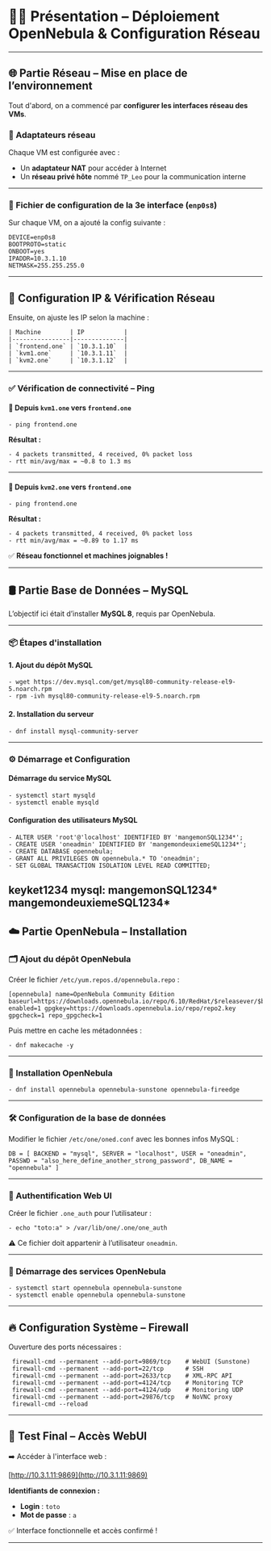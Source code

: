 # 🧑‍🏫 Présentation – Déploiement OpenNebula & Configuration Réseau

---

## 🌐 Partie Réseau – Mise en place de l’environnement

Tout d'abord, on a commencé par **configurer les interfaces réseau des VMs**.

### 🔧 Adaptateurs réseau

Chaque VM est configurée avec :
- Un **adaptateur NAT** pour accéder à Internet
- Un **réseau privé hôte** nommé `TP_Leo` pour la communication interne

---

### 📁 Fichier de configuration de la 3e interface (`enp0s8`)

Sur chaque VM, on a ajouté la config suivante :

```
DEVICE=enp0s8
BOOTPROTO=static
ONBOOT=yes
IPADDR=10.3.1.10
NETMASK=255.255.255.0
```
---

## 📡 Configuration IP & Vérification Réseau

Ensuite, on ajuste les IP selon la machine :
```
| Machine        | IP           |
|----------------|--------------|
| `frontend.one` | `10.3.1.10`  |
| `kvm1.one`     | `10.3.1.11`  |
| `kvm2.one`     | `10.3.1.12`  |
```
---

### ✅ Vérification de connectivité – Ping

#### 🔁 Depuis `kvm1.one` vers `frontend.one`
```
- ping frontend.one
```
**Résultat :**
```
- 4 packets transmitted, 4 received, 0% packet loss  
- rtt min/avg/max = ~0.8 to 1.3 ms
```
---

#### 🔁 Depuis `kvm2.one` vers `frontend.one`
```
- ping frontend.one
```
**Résultat :**
```
- 4 packets transmitted, 4 received, 0% packet loss  
- rtt min/avg/max = ~0.89 to 1.17 ms
```
✅ **Réseau fonctionnel et machines joignables !**

---

## 🛢️ Partie Base de Données – MySQL

L’objectif ici était d’installer **MySQL 8**, requis par OpenNebula.

---

### 📦 Étapes d'installation

#### 1. Ajout du dépôt MySQL
```
- wget https://dev.mysql.com/get/mysql80-community-release-el9-5.noarch.rpm  
- rpm -ivh mysql80-community-release-el9-5.noarch.rpm
```
#### 2. Installation du serveur
```
- dnf install mysql-community-server
```
---

### ⚙️ Démarrage et Configuration

#### Démarrage du service MySQL
```
- systemctl start mysqld  
- systemctl enable mysqld
```
#### Configuration des utilisateurs MySQL
```
- ALTER USER 'root'@'localhost' IDENTIFIED BY 'mangemonSQL1234*';  
- CREATE USER 'oneadmin' IDENTIFIED BY 'mangemondeuxiemeSQL1234*';  
- CREATE DATABASE opennebula;  
- GRANT ALL PRIVILEGES ON opennebula.* TO 'oneadmin';  
- SET GLOBAL TRANSACTION ISOLATION LEVEL READ COMMITTED;
```



keyket1234
mysql: mangemonSQL1234*
mangemondeuxiemeSQL1234*
---

## ☁️ Partie OpenNebula – Installation

### 🗂️ Ajout du dépôt OpenNebula

Créer le fichier `/etc/yum.repos.d/opennebula.repo` :

```
[opennebula] name=OpenNebula Community Edition baseurl=https://downloads.opennebula.io/repo/6.10/RedHat/$releasever/$basearch enabled=1 gpgkey=https://downloads.opennebula.io/repo/repo2.key gpgcheck=1 repo_gpgcheck=1
```

Puis mettre en cache les métadonnées :
```
- dnf makecache -y
```
---

### 🧰 Installation OpenNebula
```
- dnf install opennebula opennebula-sunstone opennebula-fireedge
```
---

### 🛠️ Configuration de la base de données

Modifier le fichier `/etc/one/oned.conf` avec les bonnes infos MySQL :
```
DB = [ BACKEND = "mysql", SERVER = "localhost", USER = "oneadmin", PASSWD = "also_here_define_another_strong_password", DB_NAME = "opennebula" ]
```

---

### 👤 Authentification Web UI

Créer le fichier `.one_auth` pour l’utilisateur :
```
- echo "toto:a" > /var/lib/one/.one/one_auth
```
⚠️ Ce fichier doit appartenir à l’utilisateur `oneadmin`.

---

### 🚀 Démarrage des services OpenNebula
```
- systemctl start opennebula opennebula-sunstone  
- systemctl enable opennebula opennebula-sunstone
```
---

## 🔥 Configuration Système – Firewall

Ouverture des ports nécessaires :
```
 firewall-cmd --permanent --add-port=9869/tcp    # WebUI (Sunstone)  
 firewall-cmd --permanent --add-port=22/tcp      # SSH  
 firewall-cmd --permanent --add-port=2633/tcp    # XML-RPC API  
 firewall-cmd --permanent --add-port=4124/tcp    # Monitoring TCP  
 firewall-cmd --permanent --add-port=4124/udp    # Monitoring UDP  
 firewall-cmd --permanent --add-port=29876/tcp   # NoVNC proxy  
 firewall-cmd --reload
```
---

## 🧪 Test Final – Accès WebUI

➡️ Accéder à l'interface web :

[http://10.3.1.11:9869](http://10.3.1.11:9869)

**Identifiants de connexion :**

- **Login** : `toto`  
- **Mot de passe** : `a`

✅ Interface fonctionnelle et accès confirmé !

---
